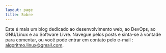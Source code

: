```yaml
---
layout: page
title: Sobre
---
```


Este é mais um blog dedicado ao desenvolvimento web, ao DevOps, ao GNU/Linux e ao Software Livre. Navegue pelos posts e sinta-se à vontade para comentar, ou você pode entrar em contato pelo e-mail : [algoritmo.linux@gmail.com](mailto:algoritmo.linux@gmail.com).
